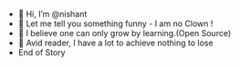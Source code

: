 - 👋 Hi, I’m @nishant
- 👀 Let me tell you something funny - I am no Clown ! 
- 🌱 I believe one can only grow by learning.(Open Source)
- 💞️ Avid reader, I have a lot to achieve nothing to lose
- End of Story

<!---
nishantls/nishantls is a ✨ special ✨ repository because its `README.md` (this file) appears on your GitHub profile.
You can click the Preview link to take a look at your changes.
--->
